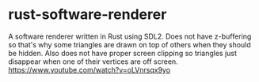 # rust-software-renderer
A software renderer written in Rust using SDL2.
Does not have z-buffering so that's why some triangles are drawn on top of others when they should be hidden. 
Also does not have proper screen clipping so triangles just disappear when one of their vertices are off screen.
https://www.youtube.com/watch?v=oLVnrsqx9yo
